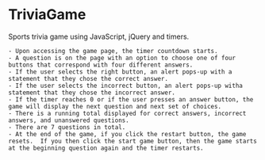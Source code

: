 # TriviaGame
Sports trivia game using JavaScript, jQuery and timers.

    - Upon accessing the game page, the timer countdown starts.
    - A question is on the page with an option to choose one of four buttons that correspond with four different answers.
    - If the user selects the right button, an alert pops-up with a statement that they chose the correct answer.
    - If the user selects the incorrect button, an alert pops-up witha statement that they chose the incorrect answer.
    - If the timer reaches 0 or if the user presses an answer button, the game will display the next question and next set of choices.
    - There is a running total displayed for correct answers, incorrect answers, and unanswered questions.
    - There are 7 questions in total.
    - At the end of the game, if you click the restart button, the game resets.  If you then click the start game button, then the game starts at the beginning question again and the timer restarts.